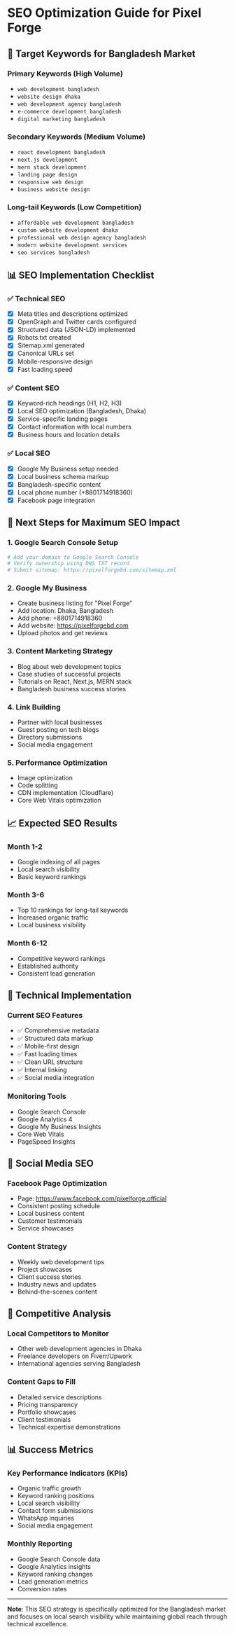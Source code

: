 # SEO Optimization Guide for Pixel Forge

## 🎯 **Target Keywords for Bangladesh Market**

### **Primary Keywords (High Volume)**
- `web development bangladesh`
- `website design dhaka`
- `web development agency bangladesh`
- `e-commerce development bangladesh`
- `digital marketing bangladesh`

### **Secondary Keywords (Medium Volume)**
- `react development bangladesh`
- `next.js development`
- `mern stack development`
- `landing page design`
- `responsive web design`
- `business website design`

### **Long-tail Keywords (Low Competition)**
- `affordable web development bangladesh`
- `custom website development dhaka`
- `professional web design agency bangladesh`
- `modern website development services`
- `seo services bangladesh`

## 📊 **SEO Implementation Checklist**

### ✅ **Technical SEO**
- [x] Meta titles and descriptions optimized
- [x] OpenGraph and Twitter cards configured
- [x] Structured data (JSON-LD) implemented
- [x] Robots.txt created
- [x] Sitemap.xml generated
- [x] Canonical URLs set
- [x] Mobile-responsive design
- [x] Fast loading speed

### ✅ **Content SEO**
- [x] Keyword-rich headings (H1, H2, H3)
- [x] Local SEO optimization (Bangladesh, Dhaka)
- [x] Service-specific landing pages
- [x] Contact information with local numbers
- [x] Business hours and location details

### ✅ **Local SEO**
- [x] Google My Business setup needed
- [x] Local business schema markup
- [x] Bangladesh-specific content
- [x] Local phone number (+8801714918360)
- [x] Facebook page integration

## 🚀 **Next Steps for Maximum SEO Impact**

### **1. Google Search Console Setup**
```bash
# Add your domain to Google Search Console
# Verify ownership using DNS TXT record
# Submit sitemap: https://pixelforgebd.com/sitemap.xml
```

### **2. Google My Business**
- Create business listing for "Pixel Forge"
- Add location: Dhaka, Bangladesh
- Add phone: +8801714918360
- Add website: https://pixelforgebd.com
- Upload photos and get reviews

### **3. Content Marketing Strategy**
- Blog about web development topics
- Case studies of successful projects
- Tutorials on React, Next.js, MERN stack
- Bangladesh business success stories

### **4. Link Building**
- Partner with local businesses
- Guest posting on tech blogs
- Directory submissions
- Social media engagement

### **5. Performance Optimization**
- Image optimization
- Code splitting
- CDN implementation (Cloudflare)
- Core Web Vitals optimization

## 📈 **Expected SEO Results**

### **Month 1-2**
- Google indexing of all pages
- Local search visibility
- Basic keyword rankings

### **Month 3-6**
- Top 10 rankings for long-tail keywords
- Increased organic traffic
- Local business visibility

### **Month 6-12**
- Competitive keyword rankings
- Established authority
- Consistent lead generation

## 🔧 **Technical Implementation**

### **Current SEO Features**
- ✅ Comprehensive metadata
- ✅ Structured data markup
- ✅ Mobile-first design
- ✅ Fast loading times
- ✅ Clean URL structure
- ✅ Internal linking
- ✅ Social media integration

### **Monitoring Tools**
- Google Search Console
- Google Analytics 4
- Google My Business Insights
- Core Web Vitals
- PageSpeed Insights

## 📱 **Social Media SEO**

### **Facebook Page Optimization**
- Page: https://www.facebook.com/pixelforge.official
- Consistent posting schedule
- Local business content
- Customer testimonials
- Service showcases

### **Content Strategy**
- Weekly web development tips
- Project showcases
- Client success stories
- Industry news and updates
- Behind-the-scenes content

## 🎯 **Competitive Analysis**

### **Local Competitors to Monitor**
- Other web development agencies in Dhaka
- Freelance developers on Fiverr/Upwork
- International agencies serving Bangladesh

### **Content Gaps to Fill**
- Detailed service descriptions
- Pricing transparency
- Portfolio showcases
- Client testimonials
- Technical expertise demonstrations

## 📊 **Success Metrics**

### **Key Performance Indicators (KPIs)**
- Organic traffic growth
- Keyword ranking positions
- Local search visibility
- Contact form submissions
- WhatsApp inquiries
- Social media engagement

### **Monthly Reporting**
- Google Search Console data
- Google Analytics insights
- Keyword ranking changes
- Lead generation metrics
- Conversion rates

---

**Note**: This SEO strategy is specifically optimized for the Bangladesh market and focuses on local search visibility while maintaining global reach through technical excellence.
